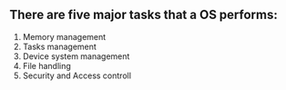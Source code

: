 ## There are five major tasks that a OS performs:
1. Memory management
2. Tasks management
3. Device system management
4. File handling
5. Security and Access controll